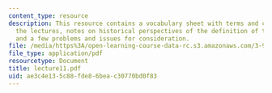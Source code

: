 ```yaml
---
content_type: resource
description: This resource contains a vocabulary sheet with terms and concepts from
  the lectures, notes on historical perspectives of the definition of the genus Homo,
  and a few problems and issues for consideration.
file: /media/https%3A/open-learning-course-data-rc.s3.amazonaws.com/3-987-human-origins-and-evolution-spring-2006/ae3c4e135c88fde86beac30770bd0f83_lecture11.pdf
file_type: application/pdf
resourcetype: Document
title: lecture11.pdf
uid: ae3c4e13-5c88-fde8-6bea-c30770bd0f83
---
```

